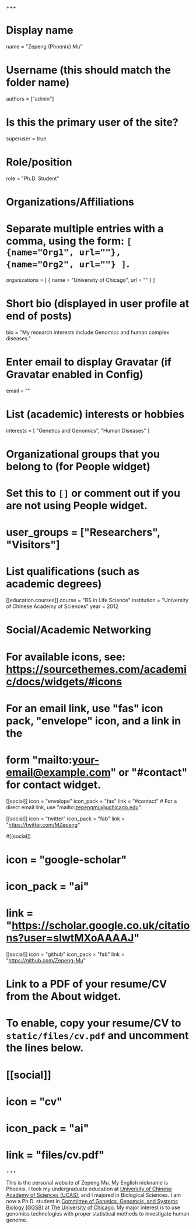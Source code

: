 +++
# Display name
name = "Zepeng (Phoenix) Mu"

# Username (this should match the folder name)
authors = ["admin"]

# Is this the primary user of the site?
superuser = true

# Role/position
role = "Ph.D. Student"

# Organizations/Affiliations
#   Separate multiple entries with a comma, using the form: `[ {name="Org1", url=""}, {name="Org2", url=""} ]`.
organizations = [ { name = "University of Chicago", url = "" } ]

# Short bio (displayed in user profile at end of posts)
bio = "My research interests include Genomics and human complex diseases."

# Enter email to display Gravatar (if Gravatar enabled in Config)
email = ""

# List (academic) interests or hobbies
interests = [
  "Genetics and Genomics",
  "Human Diseases"
]

# Organizational groups that you belong to (for People widget)
#   Set this to `[]` or comment out if you are not using People widget.
# user_groups = ["Researchers", "Visitors"]

# List qualifications (such as academic degrees)
[[education.courses]]
  course = "BS in Life Science"
  institution = "University of Chinese Academy of Sciences"
  year = 2012

# Social/Academic Networking
# For available icons, see: https://sourcethemes.com/academic/docs/widgets/#icons
#   For an email link, use "fas" icon pack, "envelope" icon, and a link in the
#   form "mailto:your-email@example.com" or "#contact" for contact widget.

[[social]]
  icon = "envelope"
  icon_pack = "fas"
  link = "#contact"  # For a direct email link, use "mailto:zepengmu@uchicago.edu".

[[social]]
  icon = "twitter"
  icon_pack = "fab"
  link = "https://twitter.com/MZepeng"

#[[social]]
#  icon = "google-scholar"
#  icon_pack = "ai"
#  link = "https://scholar.google.co.uk/citations?user=sIwtMXoAAAAJ"

[[social]]
  icon = "github"
  icon_pack = "fab"
  link = "https://github.com/Zepeng-Mu"

# Link to a PDF of your resume/CV from the About widget.
# To enable, copy your resume/CV to `static/files/cv.pdf` and uncomment the lines below.
# [[social]]
#   icon = "cv"
#   icon_pack = "ai"
#   link = "files/cv.pdf"

+++

This is the personal website of Zepeng Mu. My English nickname is Phoenix. I took my undergraduate education at [University of Chinese Academy of Sciences (UCAS)](http://english.ucas.ac.cn/), and I majored in Biological Sciences. I am now a Ph.D. student in [Committee of Genetics, Genomcis, and Systems Biology (GGSB)](https://ggsb.uchicago.edu/) at [The University of Chicago](https://www.uchicago.edu/). My major interest is to use genomics technologies with proper statistical methods to investigate human genome.
